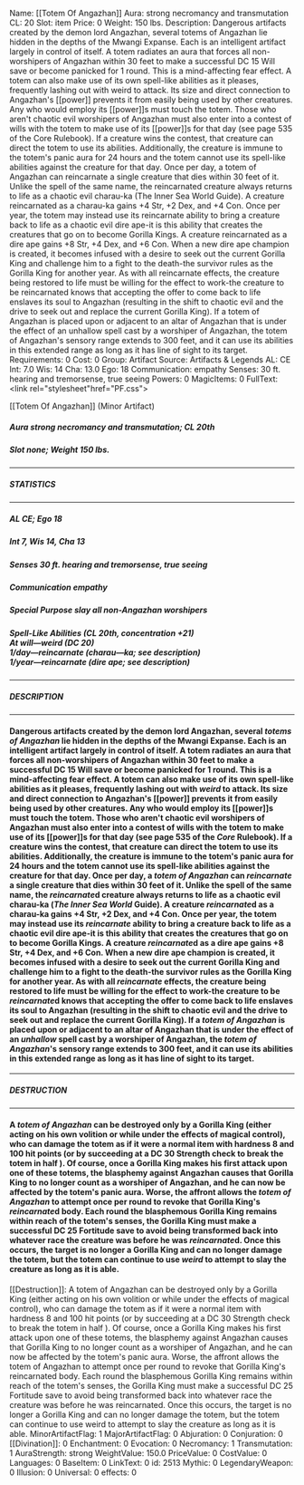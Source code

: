 Name: [[Totem Of Angazhan]]
Aura: strong necromancy and transmutation
CL: 20
Slot: item
Price: 0
Weight: 150 lbs.
Description: Dangerous artifacts created by the demon lord Angazhan, several totems of Angazhan lie hidden in the depths of the Mwangi Expanse. Each is an intelligent artifact largely in control of itself. A totem radiates an aura that forces all non-worshipers of Angazhan within 30 feet to make a successful DC 15 Will save or become panicked for 1 round. This is a mind-affecting fear effect. A totem can also make use of its own spell-like abilities as it pleases, frequently lashing out with weird to attack. Its size and direct connection to Angazhan's [[power]] prevents it from easily being used by other creatures. Any who would employ its [[power]]s must touch the totem. Those who aren't chaotic evil worshipers of Angazhan must also enter into a contest of wills with the totem to make use of its [[power]]s for that day (see page 535 of the Core Rulebook). If a creature wins the contest, that creature can direct the totem to use its abilities. Additionally, the creature is immune to the totem's panic aura for 24 hours and the totem cannot use its spell-like abilities against the creature for that day. Once per day, a totem of Angazhan can reincarnate a single creature that dies within 30 feet of it. Unlike the spell of the same name, the reincarnated creature always returns to life as a chaotic evil charau-ka (The Inner Sea World Guide). A creature reincarnated as a charau-ka gains +4 Str, +2 Dex, and +4 Con. Once per year, the totem may instead use its reincarnate ability to bring a creature back to life as a chaotic evil dire ape-it is this ability that creates the creatures that go on to become Gorilla Kings. A creature reincarnated as a dire ape gains +8 Str, +4 Dex, and +6 Con. When a new dire ape champion is created, it becomes infused with a desire to seek out the current Gorilla King and challenge him to a fight to the death-the survivor rules as the Gorilla King for another year. As with all reincarnate effects, the creature being restored to life must be willing for the effect to work-the creature to be reincarnated knows that accepting the offer to come back to life enslaves its soul to Angazhan (resulting in the shift to chaotic evil and the drive to seek out and replace the current Gorilla King). If a totem of Angazhan is placed upon or adjacent to an altar of Angazhan that is under the effect of an unhallow spell cast by a worshiper of Angazhan, the totem of Angazhan's sensory range extends to 300 feet, and it can use its abilities in this extended range as long as it has line of sight to its target.
Requirements: 0
Cost: 0
Group: Artifact
Source: Artifacts & Legends
AL: CE
Int: 7.0
Wis: 14
Cha: 13.0
Ego: 18
Communication: empathy
Senses: 30 ft. hearing and tremorsense, true seeing
Powers: 0
MagicItems: 0
FullText: <link rel="stylesheet"href="PF.css"><div class="heading"><p class="alignleft">[[Totem Of Angazhan]] (Minor Artifact)</p><div style="clear: both;"></div></div><div><h5><b>Aura </b>strong necromancy and transmutation; <b>CL </b>20th</h5><h5><b>Slot </b>none; <b>Weight </b>150 lbs.</h5></div><hr/><div><h5><b>STATISTICS</b></h5></div><hr/><div><h5><b>AL </b>CE; <b>Ego </b>18</h5><h5><b>Int </b>7, <b>Wis </b>14, <b>Cha </b>13</h5><h5><b>Senses </b>30 ft. hearing and tremorsense, true seeing</h5><h5><b>Communication </b>empathy</h5><h5><b>Special Purpose </b>slay all non-Angazhan worshipers</h5><h5><b>Spell-Like Abilities</b> (CL 20th, concentration +21) </br>At will&mdash;<i>weird</i> (DC 20) </br>1/day&mdash;<i>reincarnate</i> (charau&mdash;ka; see description) </br>1/year&mdash;<i>reincarnate</i> (dire ape; see description)</h5></h5></div><hr/><div><h5><b>DESCRIPTION</b></h5></div><hr/><div><h4><p>Dangerous artifacts created by the demon lord Angazhan, several <i>totems of Angazhan</i> lie hidden in the depths of the Mwangi Expanse. Each is an intelligent artifact largely in control of itself. A totem radiates an aura that forces all non-worshipers of Angazhan within 30 feet to make a successful DC 15 Will save or become panicked for 1 round. This is a mind-affecting fear effect. A totem can also make use of its own spell-like abilities as it pleases, frequently lashing out with <i>weird</i> to attack. Its size and direct connection to Angazhan's [[power]] prevents it from easily being used by other creatures. Any who would employ its [[power]]s must touch the totem. Those who aren't chaotic evil worshipers of Angazhan must also enter into a contest of wills with the totem to make use of its [[power]]s for that day (see page 535 of the <i>Core</i> Rulebook). If a creature wins the contest, that creature can direct the totem to use its abilities. Additionally, the creature is immune to the totem's panic aura for 24 hours and the totem cannot use its spell-like abilities against the creature for that day. Once per day, a <i><i>totem of</i> Angazhan</i> can <i>reincarnate</i> a single creature that dies within 30 feet of it. Unlike the spell of the same name, the <i>reincarnate</i>d creature always returns to life as a chaotic evil charau-ka (<i>The Inner Sea World</i> Guide). A creature <i>reincarnate</i>d as a charau-ka gains +4 Str, +2 Dex, and +4 Con. Once per year, the totem may instead use its <i>reincarnate</i> ability to bring a creature back to life as a chaotic evil dire ape-it is this ability that creates the creatures that go on to become Gorilla Kings. A creature <i>reincarnate</i>d as a dire ape gains +8 Str, +4 Dex, and +6 Con. When a new dire ape champion is created, it becomes infused with a desire to seek out the current Gorilla King and challenge him to a fight to the death-the survivor rules as the Gorilla King for another year. As with all <i>reincarnate</i> effects, the creature being restored to life must be willing for the effect to work-the creature to be <i>reincarnate</i>d knows that accepting the offer to come back to life enslaves its soul to Angazhan (resulting in the shift to chaotic evil and the drive to seek out and replace the current Gorilla King). If a <i><i>totem of</i> Angazhan</i> is placed upon or adjacent to an altar of Angazhan that is under the effect of an <i>unhallow</i> spell cast by a worshiper of Angazhan, the <i><i>totem of</i> Angazhan</i>'s sensory range extends to 300 feet, and it can use its abilities in this extended range as long as it has line of sight to its target.</p></h4></div><hr/><div><h5><b>DESTRUCTION</b></h5></div><hr/><div><h4><p>A <i><i>totem of</i> Angazhan</i> can be destroyed only by a Gorilla King (either acting on his own volition or while under the effects of magical control), who can damage the totem as if it were a normal item with hardness 8 and 100 hit points (or by succeeding at a DC 30 Strength check to break the totem in half ). Of course, once a Gorilla King makes his first attack upon one of these totems, the blasphemy against Angazhan causes that Gorilla King to no longer count as a worshiper of Angazhan, and he can now be affected by the totem's panic aura. Worse, the affront allows the <i><i>totem of</i> Angazhan</i> to attempt once per round to revoke that Gorilla King's <i>reincarnate</i>d body. Each round the blasphemous Gorilla King remains within reach of the totem's senses, the Gorilla King must make a successful DC 25 Fortitude save to avoid being transformed back into whatever race the creature was before he was <i>reincarnate</i>d. Once this occurs, the target is no longer a Gorilla King and can no longer damage the totem, but the totem can continue to use <i>weird</i> to attempt to slay the creature as long as it is able.</p></h4></div>
[[Destruction]]: A totem of Angazhan can be destroyed only by a Gorilla King (either acting on his own volition or while under the effects of magical control), who can damage the totem as if it were a normal item with hardness 8 and 100 hit points (or by succeeding at a DC 30 Strength check to break the totem in half ). Of course, once a Gorilla King makes his first attack upon one of these totems, the blasphemy against Angazhan causes that Gorilla King to no longer count as a worshiper of Angazhan, and he can now be affected by the totem's panic aura. Worse, the affront allows the totem of Angazhan to attempt once per round to revoke that Gorilla King's reincarnated body. Each round the blasphemous Gorilla King remains within reach of the totem's senses, the Gorilla King must make a successful DC 25 Fortitude save to avoid being transformed back into whatever race the creature was before he was reincarnated. Once this occurs, the target is no longer a Gorilla King and can no longer damage the totem, but the totem can continue to use weird to attempt to slay the creature as long as it is able.
MinorArtifactFlag: 1
MajorArtifactFlag: 0
Abjuration: 0
Conjuration: 0
[[Divination]]: 0
Enchantment: 0
Evocation: 0
Necromancy: 1
Transmutation: 1
AuraStrength: strong
WeightValue: 150.0
PriceValue: 0
CostValue: 0
Languages: 0
BaseItem: 0
LinkText: 0
id: 2513
Mythic: 0
LegendaryWeapon: 0
Illusion: 0
Universal: 0
effects: 0
